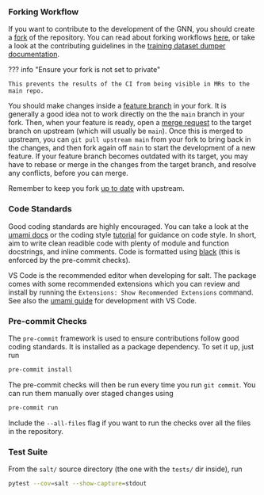 ### Forking Workflow

If you want to contribute to the development of the GNN, you should create a [fork](https://docs.gitlab.com/ee/user/project/repository/forking_workflow.html) of the repository.
You can read about forking workflows [here](https://www.atlassian.com/git/tutorials/comparing-workflows/forking-workflow), or take a look at the contributing guidelines in the [training dataset dumper documentation](https://training-dataset-dumper.docs.cern.ch/development/#contributing-guidelines).

??? info "Ensure your fork is not set to private"

    This prevents the results of the CI from being visible in MRs to the main repo.

You should make changes inside a [feature branch](https://docs.gitlab.com/ee/gitlab-basics/feature_branch_workflow.html) in your fork. It is generally a good idea not to work directly on the the `main` branch in your fork. Then, when your feature is ready, open a [merge request](https://docs.gitlab.com/ee/user/project/merge_requests/) to the target branch on upstream (which will usually be `main`). Once this is merged to upstream, you can `git pull upstream main` from your fork to bring back in the changes, and then fork again off `main` to start the development of a new feature. If your feature branch becomes outdated with its target, you may have to rebase or merge in the changes from the target branch, and resolve any conflicts, before you can merge.

Remember to keep you fork [up to date](https://about.gitlab.com/blog/2016/12/01/how-to-keep-your-fork-up-to-date-with-its-origin/) with upstream.

### Code Standards

Good coding standards are highly encouraged.
You can take a look at the [umami docs](https://umami-docs.web.cern.ch/setup/development/) or the coding style [tutorial](https://ftag.docs.cern.ch/software/tutorials/tutorial-coding/) for guidance on code style.
In short, aim to write clean readible code with plenty of module and function docstrings, and inline comments.
Code is formatted using [black](https://github.com/psf/black) (this is enforced by the pre-commit checks).

VS Code is the recommended editor when developing for salt.
The package comes with some recommended extensions which you can review and install by running the `Extensions: Show Recommended Extensions` command.
See also the [umami guide](https://umami-docs.web.cern.ch/setup/development/VS_code/) for development with VS Code.

### Pre-commit Checks

The `pre-commit` framework is used to ensure contributions follow good coding standards.
It is installed as a package dependency.
To set it up, just run

```bash
pre-commit install
```

The pre-commit checks will then be run every time you run `git commit`.
You can run them manually over staged changes using

```bash
pre-commit run
```

Include the `--all-files` flag if you want to run the checks over all the files in the repository.


### Test Suite

From the `salt/` source directory (the one with the `tests/` dir inside), run

```bash
pytest --cov=salt --show-capture=stdout
```
